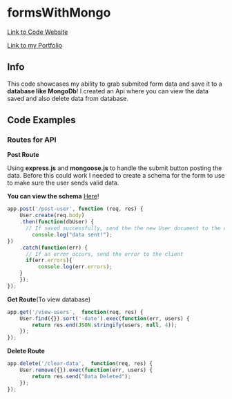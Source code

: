 # formsWithMongo
[Link to Code Website](https://desolate-sea-56537.herokuapp.com/)

[Link to my Portfolio](http://jarongallo.herokuapp.com/)

## Info 
This code showcases my ability to grab submited form data and save it to a **database like MongoDb**! I created an Api where you can view the data saved and also delete data from database.

## Code Examples

### Routes for API 

**Post Route**

Using **express.js** and **mongoose.js** to handle the submit button posting the data.
Before this could work I needed to create a schema for the form to use to make sure the user sends valid data.

**You can view the schema** [Here](https://github.com/JaronGallo/formsWithMongo/blob/master/userModel.js)!

```javascript
app.post('/post-user', function (req, res) {
    User.create(req.body)
    .then(function(dbUser) {
      // If saved successfully, send the the new User document to the client
        console.log("data sent!");
})
    .catch(function(err) {
      // If an error occurs, send the error to the client
      if(err.errors){
          console.log(err.errors);
    }
    });
});
```
**Get Route**(To view database)

```javascript
app.get('/view-users',  function(req, res) {
    User.find({}).sort('-date').exec(function(err, users) {
        return res.end(JSON.stringify(users, null, 4));
    });
});
```

**Delete Route**

```javascript
app.delete('/clear-data',  function(req, res) {
    User.remove({}).exec(function(err, users) {
        return res.send("Data Deleted");
    });
});
```


